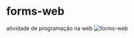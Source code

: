 # forms-web
atividade de programação na web
![forms-web](https://user-images.githubusercontent.com/109318303/229296617-b09ec1e5-fd09-4c8a-ac8f-b2a401a16fed.png)
